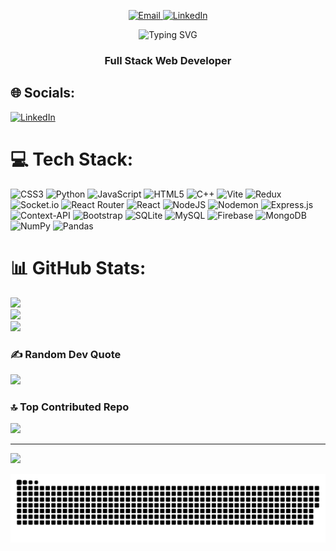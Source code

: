 
<p align="center">
  <a href="mailto:m.bilal0111@gmail.com">
    <img src="https://img.shields.io/badge/Email-m.bilal0111@gmail.com-red?style=for-the-badge&logo=gmail" alt="Email" />
  </a>
  <a href="https://linkedin.com/in/muhammad-bilal-9b6830273/">
    <img src="https://img.shields.io/badge/LinkedIn-Muhammad%20Bilal-blue?style=for-the-badge&logo=linkedin" alt="LinkedIn" />
  </a>
</p>
<p align="center">
  <img src="https://readme-typing-svg.herokuapp.com?font=Fira+Code&size=24&pause=1000&color=DC143C&vCenter=true&width=435&lines=Hi+%F0%9F%91%8B%2C+I'm+Muhammad+Bilal" alt="Typing SVG" />
</p>

<h3 align="center">Full Stack Web Developer</h3>

## 🌐 Socials:
[![LinkedIn](https://img.shields.io/badge/LinkedIn-%230077B5.svg?logo=linkedin&logoColor=white)](https://linkedin.com/in/http://www.linkedin.com/in/muhammad-bilal-9b6830273) 

# 💻 Tech Stack:
![CSS3](https://img.shields.io/badge/css3-%231572B6.svg?style=for-the-badge&logo=css3&logoColor=white) ![Python](https://img.shields.io/badge/python-3670A0?style=for-the-badge&logo=python&logoColor=ffdd54) ![JavaScript](https://img.shields.io/badge/javascript-%23323330.svg?style=for-the-badge&logo=javascript&logoColor=%23F7DF1E) ![HTML5](https://img.shields.io/badge/html5-%23E34F26.svg?style=for-the-badge&logo=html5&logoColor=white) ![C++](https://img.shields.io/badge/c++-%2300599C.svg?style=for-the-badge&logo=c%2B%2B&logoColor=white) ![Vite](https://img.shields.io/badge/vite-%23646CFF.svg?style=for-the-badge&logo=vite&logoColor=white) ![Redux](https://img.shields.io/badge/redux-%23593d88.svg?style=for-the-badge&logo=redux&logoColor=white) ![Socket.io](https://img.shields.io/badge/Socket.io-black?style=for-the-badge&logo=socket.io&badgeColor=010101) ![React Router](https://img.shields.io/badge/React_Router-CA4245?style=for-the-badge&logo=react-router&logoColor=white) ![React](https://img.shields.io/badge/react-%2320232a.svg?style=for-the-badge&logo=react&logoColor=%2361DAFB) ![NodeJS](https://img.shields.io/badge/node.js-6DA55F?style=for-the-badge&logo=node.js&logoColor=white) ![Nodemon](https://img.shields.io/badge/NODEMON-%23323330.svg?style=for-the-badge&logo=nodemon&logoColor=%BBDEAD) ![Express.js](https://img.shields.io/badge/express.js-%23404d59.svg?style=for-the-badge&logo=express&logoColor=%2361DAFB) ![Context-API](https://img.shields.io/badge/Context--Api-000000?style=for-the-badge&logo=react) ![Bootstrap](https://img.shields.io/badge/bootstrap-%238511FA.svg?style=for-the-badge&logo=bootstrap&logoColor=white) ![SQLite](https://img.shields.io/badge/sqlite-%2307405e.svg?style=for-the-badge&logo=sqlite&logoColor=white) ![MySQL](https://img.shields.io/badge/mysql-4479A1.svg?style=for-the-badge&logo=mysql&logoColor=white) ![Firebase](https://img.shields.io/badge/firebase-a08021?style=for-the-badge&logo=firebase&logoColor=ffcd34) ![MongoDB](https://img.shields.io/badge/MongoDB-%234ea94b.svg?style=for-the-badge&logo=mongodb&logoColor=white) ![NumPy](https://img.shields.io/badge/numpy-%23013243.svg?style=for-the-badge&logo=numpy&logoColor=white) ![Pandas](https://img.shields.io/badge/pandas-%23150458.svg?style=for-the-badge&logo=pandas&logoColor=white)
# 📊 GitHub Stats:
![](https://github-readme-stats.vercel.app/api?username=MuhammadBilal0111&theme=dark&hide_border=false&include_all_commits=true&count_private=true)<br/>
![](https://github-readme-streak-stats.herokuapp.com/?user=MuhammadBilal0111&theme=dark&hide_border=false)<br/>
![](https://github-readme-stats.vercel.app/api/top-langs/?username=MuhammadBilal0111&theme=dark&hide_border=false&include_all_commits=true&count_private=true&layout=compact)

### ✍️ Random Dev Quote
![](https://quotes-github-readme.vercel.app/api?type=horizontal&theme=dark)

### 🔝 Top Contributed Repo
![](https://github-contributor-stats.vercel.app/api?username=MuhammadBilal0111&limit=5&theme=dark&combine_all_yearly_contributions=true)

---
[![](https://visitcount.itsvg.in/api?id=MuhammadBilal0111&icon=0&color=2)](https://visitcount.itsvg.in)

<!-- Proudly created with GPRM ( https://gprm.itsvg.in ) -->
<picture>
  <source media="(prefers-color-scheme: dark)" srcset="https://raw.githubusercontent.com/MuhammadBilal0111/MuhammadBilal0111/output/github-snake-dark.svg" />
  <source media="(prefers-color-scheme: light)" srcset="https://raw.githubusercontent.com/MuhammadBilal0111/MuhammadBilal0111/output/github-snake.svg" />
  <img alt="github-snake" src="https://raw.githubusercontent.com/MuhammadBilal0111/MuhammadBilal0111/output/github-snake.svg" />
</picture>
